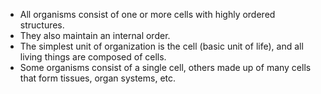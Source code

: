 - All organisms consist of one or more cells with highly ordered structures.
- They also maintain an internal order.
- The simplest unit of organization is the cell (basic unit of life), and all living things are composed of cells.
- Some organisms consist of a single cell, others made up of many cells that form tissues, organ systems, etc.